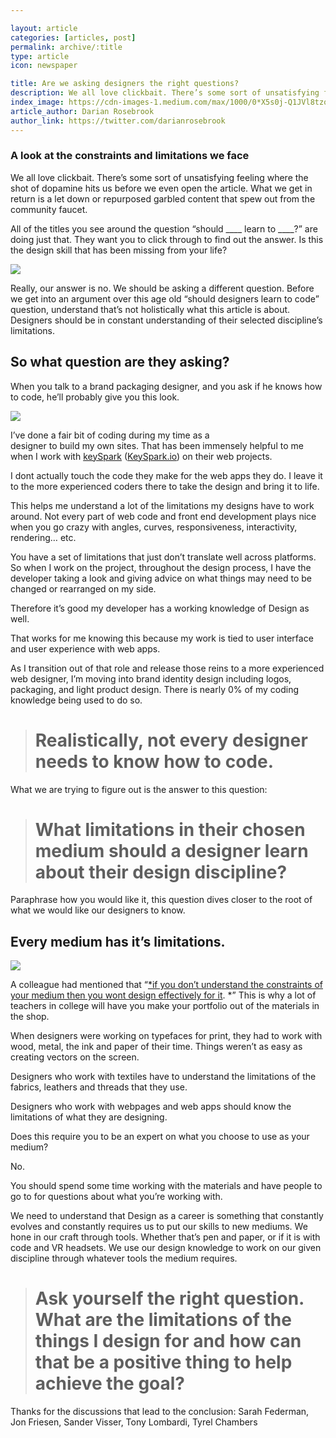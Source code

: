 ```yaml
---

layout: article
categories: [articles, post]
permalink: archive/:title
type: article
icon: newspaper

title: Are we asking designers the right questions?
description: We all love clickbait. There’s some sort of unsatisfying feeling where the shot of dopamine hits us before we even open the article. What we get in return is a let down or repurposed garbled content that spew out from the community faucet.
index_image: https://cdn-images-1.medium.com/max/1000/0*X5s0j-Q1JVl8tzoK.jpg
article_author: Darian Rosebrook
author_link: https://twitter.com/darianrosebrook
---
```


### A look at the constraints and limitations we face

We all love clickbait. There’s some sort of unsatisfying feeling where the shot of dopamine hits us before we even open the article. What we get in return is a let down or repurposed garbled content that spew out from the community faucet.

All of the titles you see around the question “should ____ learn to ____?” are doing just that. They want you to click through to find out the answer. Is this the design skill that has been missing from your life?

![](https://cdn-images-1.medium.com/max/2000/0*Vm9HxLsflJe62rV3.gif)

Really, our answer is no. We should be asking a different question. Before we get into an argument over this age old “should designers learn to code” question, understand that’s not holistically what this article is about. Designers should be in constant understanding of their selected discipline’s limitations.

## So what question are they asking?

When you talk to a brand packaging designer, and you ask if he knows how to code, he’ll probably give you this look.

![](https://cdn-images-1.medium.com/max/2000/0*3kmNY0kzG4MAhoho.gif)

I’ve done a fair bit of coding during my time as a designer to build my own sites. That has been immensely helpful to me when I work with [keySpark]() ([KeySpark.io](http://keyspark.io)) on their web projects.

I dont actually touch the code they make for the web apps they do. I leave it to the more experienced coders there to take the design and bring it to life.

This helps me understand a lot of the limitations my designs have to work around. Not every part of web code and front end development plays nice when you go crazy with angles, curves, responsiveness, interactivity, rendering… etc.

You have a set of limitations that just don’t translate well across platforms. So when I work on the project, throughout the design process, I have the developer taking a look and giving advice on what things may need to be changed or rearranged on my side.

Therefore it’s good my developer has a working knowledge of Design as well.

That works for me knowing this because my work is tied to user interface and user experience with web apps.

As I transition out of that role and release those reins to a more experienced web designer, I’m moving into brand identity design including logos, packaging, and light product design. There is nearly 0% of my coding knowledge being used to do so.
> # Realistically, not every designer needs to know how to code.

What we are trying to figure out is the answer to this question:
> # What limitations in their chosen medium should a designer learn about their design discipline?

Paraphrase how you would like it, this question dives closer to the root of what we would like our designers to know.

## Every medium has it’s limitations.

![](https://cdn-images-1.medium.com/max/2160/1*Awtv4gE0NNgXKrPmGnDUtQ.png)

A colleague had mentioned that “[*if you don’t understand the constraints of your medium then you wont design effectively for it](http://twitter.com/sarah_federman). *” This is why a lot of teachers in college will have you make your portfolio out of the materials in the shop.

When designers were working on typefaces for print, they had to work with wood, metal, the ink and paper of their time. Things weren’t as easy as creating vectors on the screen.

Designers who work with textiles have to understand the limitations of the fabrics, leathers and threads that they use.

Designers who work with webpages and web apps should know the limitations of what they are designing.

Does this require you to be an expert on what you choose to use as your medium?

No.

You should spend some time working with the materials and have people to go to for questions about what you’re working with.

We need to understand that Design as a career is something that constantly evolves and constantly requires us to put our skills to new mediums. We hone in our craft through tools. Whether that’s pen and paper, or if it is with code and VR headsets. We use our design knowledge to work on our given discipline through whatever tools the medium requires.
> # Ask yourself the right question. What are the limitations of the things I design for and how can that be a positive thing to help achieve the goal?

Thanks for the discussions that lead to the conclusion: Sarah Federman, Jon Friesen, Sander Visser, Tony Lombardi, Tyrel Chambers
